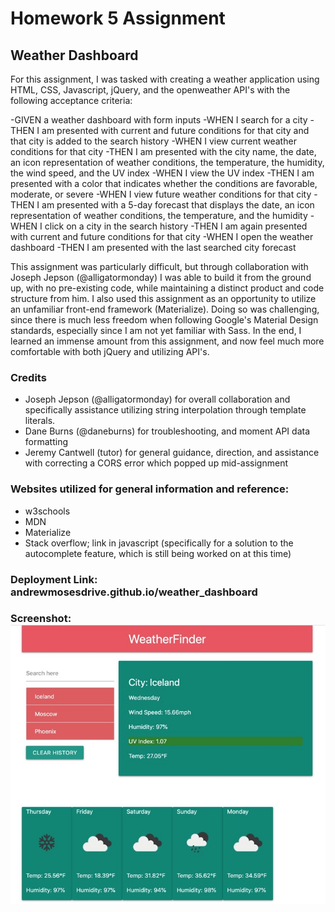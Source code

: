 # Homework 5 Assignment
## Weather Dashboard

For this assignment, I was tasked with creating a weather application using HTML, CSS, Javascript, jQuery, and the openweather API's with the following acceptance criteria:

-GIVEN a weather dashboard with form inputs
-WHEN I search for a city
-THEN I am presented with current and future conditions for that city and that city is added to the search history
-WHEN I view current weather conditions for that city
-THEN I am presented with the city name, the date, an icon representation of weather conditions, the temperature, the humidity, the wind speed, and the UV index
-WHEN I view the UV index
-THEN I am presented with a color that indicates whether the conditions are favorable, moderate, or severe
-WHEN I view future weather conditions for that city
-THEN I am presented with a 5-day forecast that displays the date, an icon representation of weather conditions, the temperature, and the humidity
-WHEN I click on a city in the search history
-THEN I am again presented with current and future conditions for that city
-WHEN I open the weather dashboard
-THEN I am presented with the last searched city forecast

This assignment was particularly difficult, but through collaboration with Joseph Jepson (@alligatormonday) I was able to build it from the ground up, with no pre-existing code, while maintaining a distinct product and code structure from him. I also used this assignment as an opportunity to utilize an unfamiliar front-end framework (Materialize). Doing so was challenging, since there is much less freedom when following Google's Material Design standards, especially since I am not yet familiar with Sass. In the end, I learned an immense amount from this assignment, and now feel much more comfortable with both jQuery and utilizing API's.

### Credits
- Joseph Jepson (@alligatormonday) for overall collaboration and specifically assistance utilizing string interpolation through template literals.
- Dane Burns (@daneburns) for troubleshooting, and moment API data formatting
- Jeremy Cantwell (tutor) for general guidance, direction, and assistance with correcting a CORS error which popped up mid-assignment

### Websites utilized for general information and reference:
- w3schools
- MDN
- Materialize
- Stack overflow; link in javascript (specifically for a solution to the autocomplete feature, which is still being worked on at this time)

### Deployment Link: andrewmosesdrive.github.io/weather_dashboard

### Screenshot: ![Screenshot](/images/screenshot.jpg)
